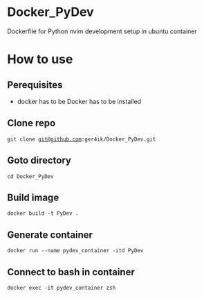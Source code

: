 # Docker_PyDev
Dockerfile for Python nvim development setup in ubuntu container

# How to use 

## Perequisites
- docker has to be Docker has to be installed

## Clone repo
<code>git clone git@github.com:ger4ik/Docker_PyDev.git</code>

## Goto directory
<code>cd Docker_PyDev</code>

## Build image
<code>docker build -t PyDev .</code>

## Generate container
<code>docker run --name pydev_container -itd PyDev</code>

## Connect to bash in container
<code>docker exec -it pydev_container zsh</code>
